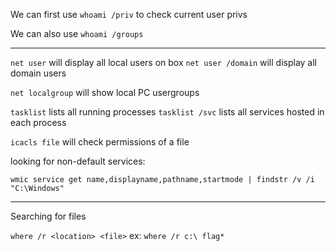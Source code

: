 We can first use `whoami /priv` to check current user privs

We can also use `whoami /groups`

---

`net user` will display all local users on box
`net user /domain` will display all domain users

`net localgroup` will show local PC usergroups


`tasklist` lists all running processes
`tasklist /svc` lists all services hosted in each process

`icacls file` will check permissions of a file





looking for non-default services:  

`wmic service get name,displayname,pathname,startmode | findstr /v /i "C:\Windows"`

---

Searching for files

`where /r <location> <file>`
ex: `where /r c:\ flag*`